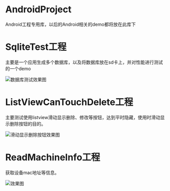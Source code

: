 # AndroidProject
Android工程专用库，以后的Android相关的demo都将放在此库下

# SqliteTest工程
主要是一个应用生成多个数据库，以及将数据库放在sd卡上，并对性能进行测试的一个demo

![数据库测试效果图](https://52code.tech/images/github/sql_test.gif)

# ListViewCanTouchDelete工程
主要测试使用listview滑动显示删除、修改等按钮，达到平时隐藏，使用时滑动显示删除按钮的目的。

![滑动显示删除按钮效果图](https://52code.tech/images/github/list_view_touch_delete.gif)

# ReadMachineInfo工程
获取设备mac地址等信息。

![效果图](https://52code.tech/images/github/read_mac_address.gif)
